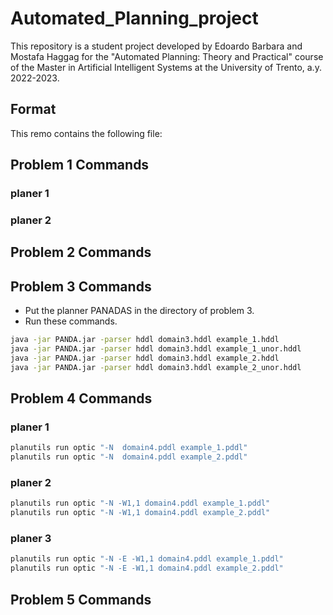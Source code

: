 # Automated_Planning_project
This repository is a student project developed by Edoardo Barbara and Mostafa Haggag for the "Automated Planning: Theory and Practical" course of the Master in Artificial Intelligent Systems at the University of Trento, a.y. 2022-2023.
## Format
This remo contains the following file:

## Problem 1 Commands
### planer 1

### planer 2

## Problem 2 Commands

## Problem 3 Commands
* Put the planner PANADAS in the directory of problem 3. 
* Run these commands.

```bash
java -jar PANDA.jar -parser hddl domain3.hddl example_1.hddl 
java -jar PANDA.jar -parser hddl domain3.hddl example_1_unor.hddl
java -jar PANDA.jar -parser hddl domain3.hddl example_2.hddl 
java -jar PANDA.jar -parser hddl domain3.hddl example_2_unor.hddl 

```

## Problem 4 Commands
### planer 1
```bash
planutils run optic "-N  domain4.pddl example_1.pddl"
planutils run optic "-N  domain4.pddl example_2.pddl"

```

### planer 2
```bash
planutils run optic "-N -W1,1 domain4.pddl example_1.pddl" 
planutils run optic "-N -W1,1 domain4.pddl example_2.pddl" 

```
### planer 3
```bash
planutils run optic "-N -E -W1,1 domain4.pddl example_1.pddl"
planutils run optic "-N -E -W1,1 domain4.pddl example_2.pddl"

```
## Problem 5 Commands
